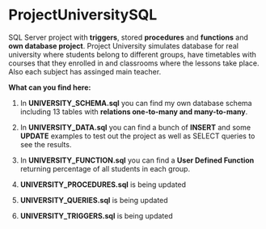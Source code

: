 # ProjectUniversitySQL
SQL Server project with **triggers**, stored **procedures** and **functions** and **own database project**. Project University simulates database for real university where students belong to different groups, have timetables with courses that they enrolled in and classrooms where the lessons take place. Also each subject has assinged main teacher.

**What can you find here:**
1) In **UNIVERSITY_SCHEMA.sql** you can find my own database schema including 13 tables with **relations one-to-many and many-to-many**.
2) In **UNIVERSITY_DATA.sql** you can find a bunch of **INSERT** and some **UPDATE** examples to test out the project as well as SELECT queries to see the results.
3) In **UNIVERSITY_FUNCTION.sql** you can find a **User Defined Function** returning percentage of all students in each group.

4) **UNIVERSITY_PROCEDURES.sql** is being updated
5) **UNIVERSITY_QUERIES.sql** is being updated
6) **UNIVERSITY_TRIGGERS.sql** is being updated
